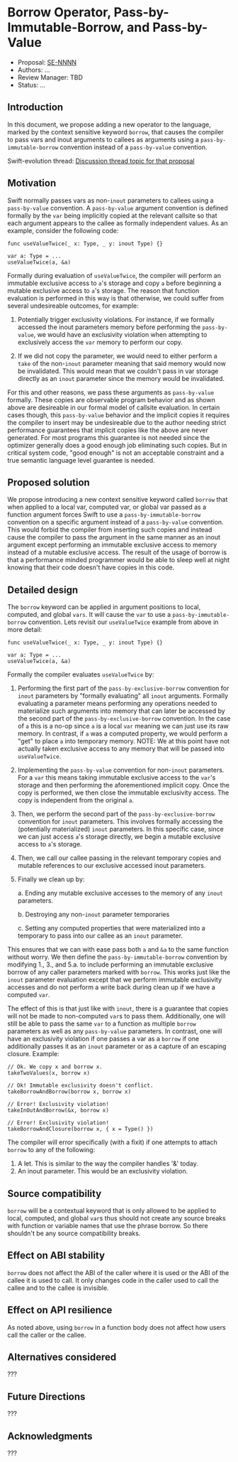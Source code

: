 # Borrow Operator, Pass-by-Immutable-Borrow, and Pass-by-Value

* Proposal: [SE-NNNN](NNNN-filename.md)
* Authors: ...
* Review Manager: TBD
* Status: ...

<!--

*During the review process, add the following fields as needed:*

* Implementation: [apple/swift#NNNNN](https://github.com/apple/swift/pull/NNNNN) or [apple/swift-evolution-staging#NNNNN](https://github.com/apple/swift-evolution-staging/pull/NNNNN)
* Decision Notes: [Rationale](https://forums.swift.org/), [Additional Commentary](https://forums.swift.org/)
* Bugs: [SR-NNNN](https://bugs.swift.org/browse/SR-NNNN), [SR-MMMM](https://bugs.swift.org/browse/SR-MMMM)
* Previous Revision: [1](https://github.com/apple/swift-evolution/blob/...commit-ID.../proposals/NNNN-filename.md)
* Previous Proposal: [SE-XXXX](XXXX-filename.md)

-->

## Introduction

In this document, we propose adding a new operator to the language, marked by
the context sensitive keyword `borrow`, that causes the compiler to pass vars
and inout arguments to callees as arguments using a `pass-by-immutable-borrow`
convention instead of a `pass-by-value` convention.

Swift-evolution thread: [Discussion thread topic for that proposal](https://forums.swift.org/)

## Motivation

Swift normally passes vars as non-`inout` parameters to callees using a
`pass-by-value` convention. A `pass-by-value` argument convention is defined
formally by the `var` being implicitly copied at the relevant callsite so that
each argument appears to the callee as formally independent values. As an
example, consider the following code:

```
func useValueTwice(_ x: Type, _ y: inout Type) {}

var a: Type = ...
useValueTwice(a, &a)
```

Formally during evaluation of `useValueTwice`, the compiler will perform an
immutable exclusive access to `a`'s storage and copy `a` before beginning a
mutable exclusive access to `a`'s storage. The reason that function evaluation
is performed in this way is that otherwise, we could suffer from several
undesireable outcomes, for example:

1. Potentially trigger exclusivity violations. For instance, if we formally
accessed the inout parameters memory before performing the `pass-by-value`, we
would have an exclusivity violation when attempting to exclusively access the
`var` memory to perform our copy.

2. If we did not copy the parameter, we would need to either perform a `take` of
the non-`inout` parameter meaning that said memory would now be
invalidated. This would mean that we couldn't pass in var storage directly as an
`inout` parameter since the memory would be invalidated.

For this and other reasons, we pass these arguments as `pass-by-value`
formally. These copies are observable program behavior and as shown above are
desireable in our formal model of callsite evaluation. In certain cases though,
this `pass-by-value` behavior and the implicit copies it requires the compiler
to insert may be undesireable due to the author needing strict performance
guarantees that implicit copies like the above are never generated. For most
programs this guarantee is not needed since the optimizer generally does a good
enough job eliminating such copies. But in critical system code, "good enough"
is not an acceptable constraint and a true semantic language level guarantee is
needed.

## Proposed solution

We propose introducing a new context sensitive keyword called `borrow` that when
applied to a local var, computed var, or global var passed as a function
argument forces Swift to use a `pass-by-immutable-borrow` convention on a
specific argument instead of a `pass-by-value` convention. This would forbid the
compiler from inserting such copies and instead cause the compiler to pass the
argument in the same manner as an inout argument except performing an immutable
exclusive access to memory instead of a mutable exclusive access. The result of
the usage of borrow is that a performance minded programmer would be able to
sleep well at night knowing that their code doesn't have copies in this code.

## Detailed design

The `borrow` keyword can be applied in argument positions to local, computed,
and global `vars`. It will cause the `var` to use a `pass-by-immutable-borrow`
convention. Lets revisit our `useValueTwice` example from above in more detail:

```
func useValueTwice(_ x: Type, _ y: inout Type) {}

var a: Type = ...
useValueTwice(a, &a)
```

Formally the compiler evaluates `useValueTwice` by:

1. Performing the first part of the `pass-by-exclusive-borrow` convention for
   `inout` parameters by "formally evaluating" all `inout` arguments. Formally
   evaluating a parameter means performing any operations needed to materialize
   such arguments into memory that can later be accessed by the second part of
   the `pass-by-exclusive-borrow` convention. In the case of `a` this is a no-op
   since `a` is a local `var` meaning we can just use its raw memory. In
   contrast, if `a` was a computed property, we would perform a "get" to place
   `a` into temporary memory. NOTE: We at this point have not actually taken
   exclusive access to any memory that will be passed into `useValueTwice`.

2. Implementing the `pass-by-value` convention for non-`inout` parameters. For a
   `var` this means taking immutable exclusive access to the `var`'s storage and
   then performing the aforementioned implicit copy. Once the copy is performed,
   we then close the immutable exclusivity access. The copy is independent from
   the original `a`.

3. Then, we perform the second part of the `pass-by-exclusive-borrow` convention
   for `inout` parameters. This involves formally accessing the (potentially
   materialized) `inout` parameters. In this specific case, since we can just
   access `a`'s storage directly, we begin a mutable exclusive access to `a`'s
   storage.

4. Then, we call our callee passing in the relevant temporary copies and mutable
   references to our exclusive accessed inout parameters.

5. Finally we clean up by:

   a. Ending any mutable exclusive accesses to the memory of any `inout` parameters.

   b. Destroying any non-`inout` parameter temporaries

   c. Setting any computed properties that were materialized into a temporary to
      pass into our callee as an `inout` parameter.

This ensures that we can with ease pass both `a` and `&a` to the same function
without worry. We then define the `pass-by-immutable-borrow` convention by
modifying 1., 3., and 5.a. to include performing an immutable exclusive borrow
of any caller parameters marked with `borrow`. This works just like the `inout`
parameter evaluation except that we perform immutable exclusivity accesses and
do not perform a write back during clean up if we have a computed `var`.

The effect of this is that just like with `inout`, there is a guarantee that
copies will not be made to non-computed `var`s to pass them. Additionally, one
will still be able to pass the same `var` to a function as multiple `borrow`
parameters as well as any `pass-by-value` parameters. In contrast, one will have
an exclusivity violation if one passes a var as a `borrow` if one additionally
passes it as an `inout` parameter or as a capture of an escaping
closure. Example:

```
// Ok. We copy x and borrow x.
takeTwoValues(x, borrow x)

// Ok! Immutable exclusivity doesn't conflict.
takeBorrowAndBorrow(borrow x, borrow x)

// Error! Exclusivity violation!
takeInOutAndBorrow(&x, borrow x)

// Error! Exclusivity violation!
takeBorrowAndClosure(borrow x, { x = Type() })
```

The compiler will error specifically (with a fixit) if one attempts to attach
`borrow` to any of the following:

1. A let. This is similar to the way the compiler handles '&' today.
2. An inout parameter. This would be an exclusivity violation.

## Source compatibility

`borrow` will be a contextual keyword that is only allowed to be applied to
local, computed, and global `var`s thus should not create any source breaks with
function or variable names that use the phrase borrow. So there shouldn't be any
source compatibility breaks.

## Effect on ABI stability

`borrow` does not affect the ABI of the caller where it is used or the ABI of
the callee it is used to call. It only changes code in the caller used to call
the callee and to the callee is invisible.

## Effect on API resilience

As noted above, using `borrow` in a function body does not affect how users call
the caller or the callee.

## Alternatives considered

???

## Future Directions

???

## Acknowledgments

???
